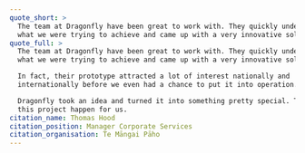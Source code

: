 ```yaml
---
quote_short: >
  The team at Dragonfly have been great to work with. They quickly understood
  what we were trying to achieve and came up with a very innovative solution.
quote_full: >
  The team at Dragonfly have been great to work with. They quickly understood
  what we were trying to achieve and came up with a very innovative solution.

  In fact, their prototype attracted a lot of interest nationally and
  internationally before we even had a chance to put it into operation.

  Dragonfly took an idea and turned it into something pretty special. They made
  this project happen for us.
citation_name: Thomas Hood
citation_position: Manager Corporate Services
citation_organisation: Te Māngai Pāho
---
```

